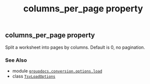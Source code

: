 ﻿---
title: columns_per_page property
second_title: GroupDocs.Conversion for Python via .NET API References
description: 
type: docs
weight: 100
url: /python-net/groupdocs.conversion.options.load/tsvloadoptions/columns_per_page/
is_root: false
---

## columns_per_page property


Split a worksheet into pages by columns. Default is 0, no pagination.

### See Also
* module [`groupdocs.conversion.options.load`](../../)
* class [`TsvLoadOptions`](/conversion/python-net/groupdocs.conversion.options.load/tsvloadoptions)

